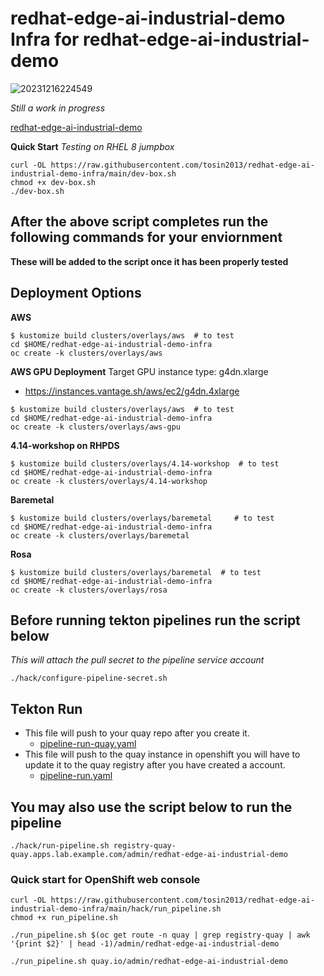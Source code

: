 # redhat-edge-ai-industrial-demo Infra for redhat-edge-ai-industrial-demo

![20231216224549](https://i.imgur.com/M79pCPU.png)

*Still a work in progress*

[redhat-edge-ai-industrial-demo](https://github.com/bdherouville/redhat-edge-ai-industrial-demo)

**Quick Start**
*Testing on RHEL 8 jumpbox*
```
curl -OL https://raw.githubusercontent.com/tosin2013/redhat-edge-ai-industrial-demo-infra/main/dev-box.sh
chmod +x dev-box.sh
./dev-box.sh
```

## After the above script completes run the following commands for your enviornment
**These will be added to the script once it has been properly tested**

## Deployment Options
**AWS**
```
$ kustomize build clusters/overlays/aws  # to test
cd $HOME/redhat-edge-ai-industrial-demo-infra
oc create -k clusters/overlays/aws
```

**AWS GPU Deployment**
Target GPU instance type: g4dn.xlarge
* https://instances.vantage.sh/aws/ec2/g4dn.4xlarge
```
$ kustomize build clusters/overlays/aws  # to test
cd $HOME/redhat-edge-ai-industrial-demo-infra
oc create -k clusters/overlays/aws-gpu
```

**4.14-workshop on RHPDS**
```
$ kustomize build clusters/overlays/4.14-workshop  # to test
cd $HOME/redhat-edge-ai-industrial-demo-infra
oc create -k clusters/overlays/4.14-workshop
```

**Baremetal**
```
$ kustomize build clusters/overlays/baremetal     # to test
cd $HOME/redhat-edge-ai-industrial-demo-infra
oc create -k clusters/overlays/baremetal
```

**Rosa**
```
$ kustomize build clusters/overlays/baremetal  # to test  
cd $HOME/redhat-edge-ai-industrial-demo-infra
oc create -k clusters/overlays/rosa
```

## Before running tekton pipelines run the script below 
*This will attach the pull secret to the pipeline service account*
```
./hack/configure-pipeline-secret.sh 
```

## Tekton Run 

* This file will push to your quay repo after you create it.
  * [pipeline-run-quay.yaml](components/applications/redhat-edge-ai-industrial-demo/overlays/rhde-dev-env/pipeline-run-quay.yaml)
* This file will push to the quay instance in openshift you will have to update it to the quay registry after you have created a account.
  * [pipeline-run.yaml](components/applications/redhat-edge-ai-industrial-demo/overlays/rhde-dev-env/pipeline-run.yaml)

## You may also use the script below to run the pipeline
```
./hack/run-pipeline.sh registry-quay-quay.apps.lab.example.com/admin/redhat-edge-ai-industrial-demo
```

### Quick start for OpenShift web console
```
curl -OL https://raw.githubusercontent.com/tosin2013/redhat-edge-ai-industrial-demo-infra/main/hack/run_pipeline.sh
chmod +x run_pipeline.sh

./run_pipeline.sh $(oc get route -n quay | grep registry-quay | awk '{print $2}' | head -1)/admin/redhat-edge-ai-industrial-demo

./run_pipeline.sh quay.io/admin/redhat-edge-ai-industrial-demo
```
